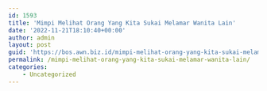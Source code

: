 ```yaml
---
id: 1593
title: 'Mimpi Melihat Orang Yang Kita Sukai Melamar Wanita Lain'
date: '2022-11-21T18:10:40+00:00'
author: admin
layout: post
guid: 'https://bos.awn.biz.id/mimpi-melihat-orang-yang-kita-sukai-melamar-wanita-lain/'
permalink: /mimpi-melihat-orang-yang-kita-sukai-melamar-wanita-lain/
categories:
    - Uncategorized
---
```


